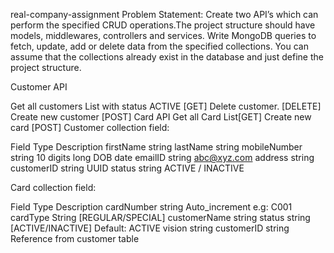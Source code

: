 real-company-assignment
Problem Statement: Create two API’s which can perform the specified CRUD operations.The project structure should have models, middlewares, controllers and services. Write MongoDB queries to fetch, update, add or delete data from the specified collections. You can assume that the collections already exist in the database and just define the project structure.

Customer API

Get all customers List with status ACTIVE [GET]
Delete customer. [DELETE]
Create new customer [POST] Card API
Get all Card List[GET]
Create new card [POST]
Customer collection field:

Field Type Description firstName string lastName string mobileNumber string 10 digits long DOB date emailID string abc@xyz.com address string customerID string UUID status string ACTIVE / INACTIVE

Card collection field:

Field Type Description cardNumber string Auto_increment e.g: C001 cardType String [REGULAR/SPECIAL] customerName string status string [ACTIVE/INACTIVE] Default: ACTIVE vision string customerID string Reference from customer table


